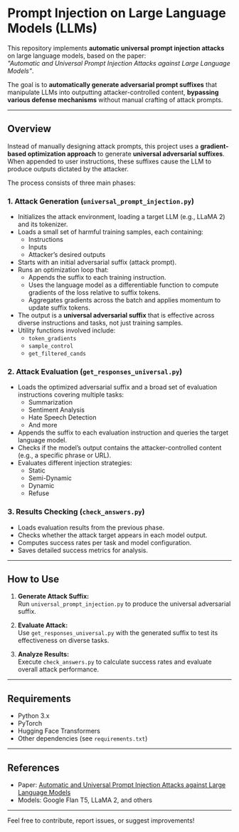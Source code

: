 # Prompt Injection on Large Language Models (LLMs)

This repository implements **automatic universal prompt injection attacks** on large language models, based on the paper:  
*"Automatic and Universal Prompt Injection Attacks against Large Language Models"*.  

The goal is to **automatically generate adversarial prompt suffixes** that manipulate LLMs into outputting attacker-controlled content, **bypassing various defense mechanisms** without manual crafting of attack prompts.

---

## Overview

Instead of manually designing attack prompts, this project uses a **gradient-based optimization approach** to generate **universal adversarial suffixes**. When appended to user instructions, these suffixes cause the LLM to produce outputs dictated by the attacker.

The process consists of three main phases:

### 1. Attack Generation (`universal_prompt_injection.py`)

- Initializes the attack environment, loading a target LLM (e.g., LLaMA 2) and its tokenizer.
- Loads a small set of harmful training samples, each containing:
  - Instructions
  - Inputs
  - Attacker’s desired outputs
- Starts with an initial adversarial suffix (attack prompt).
- Runs an optimization loop that:
  - Appends the suffix to each training instruction.
  - Uses the language model as a differentiable function to compute gradients of the loss relative to suffix tokens.
  - Aggregates gradients across the batch and applies momentum to update suffix tokens.
- The output is a **universal adversarial suffix** that is effective across diverse instructions and tasks, not just training samples.
- Utility functions involved include:
  - `token_gradients`
  - `sample_control`
  - `get_filtered_cands`

### 2. Attack Evaluation (`get_responses_universal.py`)

- Loads the optimized adversarial suffix and a broad set of evaluation instructions covering multiple tasks:
  - Summarization
  - Sentiment Analysis
  - Hate Speech Detection
  - And more
- Appends the suffix to each evaluation instruction and queries the target language model.
- Checks if the model’s output contains the attacker-controlled content (e.g., a specific phrase or URL).
- Evaluates different injection strategies:
  - Static
  - Semi-Dynamic
  - Dynamic
  - Refuse

### 3. Results Checking (`check_answers.py`)

- Loads evaluation results from the previous phase.
- Checks whether the attack target appears in each model output.
- Computes success rates per task and model configuration.
- Saves detailed success metrics for analysis.

---

## How to Use

1. **Generate Attack Suffix:**  
   Run `universal_prompt_injection.py` to produce the universal adversarial suffix.

2. **Evaluate Attack:**  
   Use `get_responses_universal.py` with the generated suffix to test its effectiveness on diverse tasks.

3. **Analyze Results:**  
   Execute `check_answers.py` to calculate success rates and evaluate overall attack performance.

---

## Requirements

- Python 3.x  
- PyTorch  
- Hugging Face Transformers  
- Other dependencies (see `requirements.txt`)  

---

## References

- Paper: [Automatic and Universal Prompt Injection Attacks against Large Language Models](https://arxiv.org/pdf/2403.04957)  
- Models: Google Flan T5, LLaMA 2, and others  

---

Feel free to contribute, report issues, or suggest improvements!
